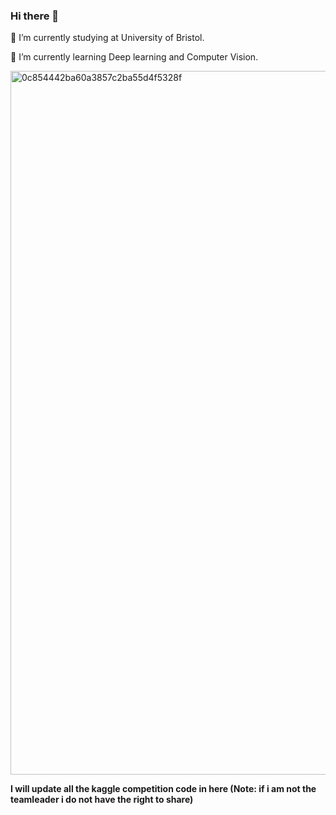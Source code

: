 ### Hi there 👋



🔭 I’m currently studying at University of Bristol.

🌱 I’m currently learning Deep learning and Computer Vision.

<img width="1126" alt="0c854442ba60a3857c2ba55d4f5328f" src="https://github.com/WPR001/WPR001/assets/77914093/4cee4d21-f3d8-48e1-8b6d-59477b875c7e">


**I will update all the kaggle competition code in here (Note: if i am not the teamleader i do not have the right to share)**
